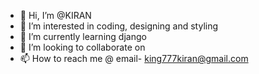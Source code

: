 - 👋 Hi, I’m @KIRAN
- 👀 I’m interested in coding, designing and styling
- 🌱 I’m currently learning django
- 💞️ I’m looking to collaborate on 
- 📫 How to reach me @ email- king777kiran@gmail.com

<!---
KIRA5/KIRA5 is a ✨ special ✨ repository because its `README.md` (this file) appears on your GitHub profile.
You can click the Preview link to take a look at your changes.
--->
